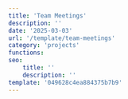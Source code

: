 ```yaml
---
title: 'Team Meetings'
description: ''
date: '2025-03-03'
url: '/template/team-meetings'
category: 'projects'
functions:
seo:
    title: ''
    description: ''
template: '049628c4ea884375b7b9'
---
```

